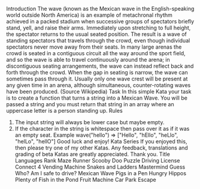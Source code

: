 Introduction
  The wave (known as the Mexican wave in the English-speaking world outside North America) is an example of metachronal rhythm achieved in a packed stadium when successive groups of spectators briefly stand, yell, and raise their arms. Immediately upon stretching to full height, the spectator returns to the usual seated position.
The result is a wave of standing spectators that travels through the crowd, even though individual spectators never move away from their seats. In many large arenas the crowd is seated in a contiguous circuit all the way around the sport field, and so the wave is able to travel continuously around the arena; in discontiguous seating arrangements, the wave can instead reflect back and forth through the crowd. When the gap in seating is narrow, the wave can sometimes pass through it. Usually only one wave crest will be present at any given time in an arena, although simultaneous, counter-rotating waves have been produced. (Source Wikipedia)
  Task
  In this simple Kata your task is to create a function that turns a string into a Mexican Wave. You will be passed a string and you must return that string in an array where an uppercase letter is a person standing up.
Rules
  1.  The input string will always be lower case but maybe empty.
2.  If the character in the string is whitespace then pass over it as if it was an empty seat.
Example
wave("hello") => ["Hello", "hEllo", "heLlo", "helLo", "hellO"]
Good luck and enjoy!
Kata Series
If you enjoyed this, then please try one of my other Katas. Any feedback, translations and grading of beta Katas are greatly appreciated. Thank you.
Title Languages Rank
Maze Runner
Scooby Doo Puzzle
Driving License
Connect 4
Vending Machine
Snakes and Ladders
Mastermind
Guess Who?
Am I safe to drive?
Mexican Wave
Pigs in a Pen
Hungry Hippos
Plenty of Fish in the Pond
Fruit Machine
Car Park Escape
 